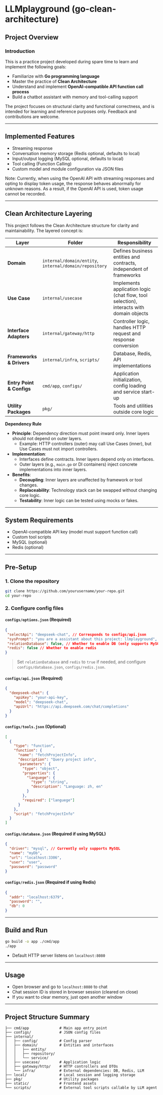 # LLMplayground (go-clean-architecture)
## Project Overview

### Introduction

This is a practice project developed during spare time to learn and implement the following goals:

- Familiarize with **Go programming language**
- Master the practice of **Clean Architecture**
- Understand and implement **OpenAI-compatible API function call process**
- Build a chatbot assistant with memory and tool-calling support

The project focuses on structural clarity and functional correctness, and is intended for learning and reference purposes only. Feedback and contributions are welcome.

---

## Implemented Features

- Streaming response
- Conversation memory storage (Redis optional, defaults to local)
- Input/output logging (MySQL optional, defaults to local)
- Tool calling (Function Calling)
- Custom model and module configuration via JSON files

Note: Currently, when using the OpenAI API with streaming responses and opting to display token usage, the response behaves abnormally for unknown reasons. As a result, if the OpenAI API is used, token usage cannot be recorded.

---

## Clean Architecture Layering

This project follows the Clean Architecture structure for clarity and maintainability. The layered concept is:

| Layer | Folder | Responsibility |
|-------|--------|----------------|
| **Domain** | `internal/domain/entity`, `internal/domain/repository` | Defines business entities and contracts, independent of frameworks |
| **Use Case** | `internal/usecase` | Implements application logic (chat flow, tool selection), interacts with domain objects |
| **Interface Adapters** | `internal/gateway/http` | Controller logic, handles HTTP request and response conversion |
| **Frameworks & Drivers** | `internal/infra`, `scripts/` | Database, Redis, API implementations |
| **Entry Point & Configs** | `cmd/app`, `configs/` | Application initialization, config loading and service start-up |
| **Utility Packages** | `pkg/` | Tools and utilities outside core logic |

**Dependency Rule**
- **Principle**: Dependency direction must point inward only. Inner layers should not depend on outer layers.
  - Example: HTTP controllers (outer) may call Use Cases (inner), but Use Cases must not import controllers.
- **Implementation**:
  - Interfaces define contracts. Inner layers depend only on interfaces.
  - Outer layers (e.g., `main.go` or DI containers) inject concrete implementations into inner layers.
- **Benefits**:
  - **Decoupling**: Inner layers are unaffected by framework or tool changes.
  - **Replaceability**: Technology stack can be swapped without changing core logic.
  - **Testability**: Inner logic can be tested using mocks or fakes.

---

## System Requirements

- OpenAI-compatible API key (model must support function call)
- Custom tool scripts
- MySQL (optional)
- Redis (optional)

---

## Pre-Setup

### 1. Clone the repository

```bash
git clone https://github.com/yourusername/your-repo.git
cd your-repo
```

### 2. Configure config files

#### `configs/options.json` (Required)

```json
{
 "selectApi": "deepseek-chat", // Corresponds to configs/api.json
 "sysPrompt": "you are a assistant about this project: llmplayground", // System prompt
 "relationDatabase": false, // Whether to enable DB (only supports MySQL)
 "redis": false // Whether to enable redis
}
```

> Set `relationDatabase` and `redis` to `true` if needed, and configure `configs/database.json`, `configs/redis.json`.

#### `configs/api.json` (Required)

```json
{
  "deepseek-chat": {
    "apiKey": "your-api-key",
    "model": "deepseek-chat",
    "apiUrl": "https://api.deepseek.com/chat/completions"
  }
}
```

#### `configs/tools.json` (Optional)

```json
[
  {
    "type": "function",
    "function": {
      "name": "fetchProjectInfo",
      "description": "Query project info",
      "parameters": {
        "type": "object",
        "properties": {
          "languege": {
            "type": "string",
            "description": "Language: zh, en"
          }
        },
        "required": ["languege"]
      }
    },
    "script": "fetchProjectInfo"
  }
]
```

#### `configs/database.json` (Required if using MySQL)

```json
{
  "driver": "mysql", // Currently only supports MySQL
  "name": "myDb",
  "url": "localhost:3306",
  "user": "user",
  "password": "password"
}
```

#### `configs/redis.json` (Required if using Redis)

```json
{
  "addr": "localhost:6379",
  "password": "",
  "db": 0
}
```

---

## Build and Run

```bash
go build -o app ./cmd/app
./app
```

- Default HTTP server listens on `localhost:8080`

---

## Usage

- Open browser and go to `localhost:8080` to chat
- Chat session ID is stored in browser session (cleared on close)
- If you want to clear memory, just open another window 
---

## Project Structure Summary

```
├── cmd/app              # Main app entry point
├── configs/             # JSON config files
├── internal/
│   ├── config/          # Config parser
│   ├── domain/          # Entities and interfaces
│   │   ├── entity/
│   │   ├── repository/
│   │   └── service/
│   ├── usecase/         # Application logic
│   ├── gateway/http/    # HTTP controllers and DTOs
│   └── infra/           # External dependencies: DB, Redis, LLM
├── local/               # Local session and logging storage
├── pkg/                 # Utility packages
├── static/              # Frontend assets
└── scripts/             # External tool scripts callable by LLM agent
```
